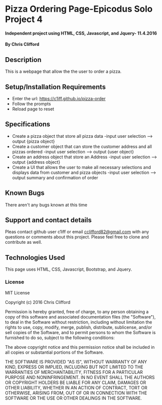 # Pizza Ordering Page-Epicodus Solo Project 4

#### Independent project using HTML, CSS, Javascript, and Jquery- 11.4.2016

#### By Chris Clifford

## Description

This is a webpage that allow the the user to order a pizza.

## Setup/Installation Requirements

* Enter the url: https://c1iff.github.io/pizza-order
* Follow the prompts
* Reload page to reset

## Specifications

* Create a pizza object that store all pizza data
  -input user selection --> output {pizza object}
* Create a customer object that can store the customer address and all pizzas ordered
  -input user selection --> output {user object}
* Create an address object that store an Address
    -input user selection --> output {address object}
* Create a UI that allows the user to make all necessary selections and displays data from customer and pizza objects
    -input user selection --> output summary and confirmation of order

## Known Bugs

There aren't any bugs known at this time

## Support and contact details

Pleas contact github user c1iff or email cclifford82@gmail.com with any questions or comments about this project.  Please feel free to clone and contribute as well.

## Technologies Used

This page uses HTML, CSS, Javascript, Bootstrap, and Jquery.

### License

MIT License

Copyright (c) 2016 Chris Clifford

Permission is hereby granted, free of charge, to any person obtaining a copy
of this software and associated documentation files (the "Software"), to deal
in the Software without restriction, including without limitation the rights
to use, copy, modify, merge, publish, distribute, sublicense, and/or sell
copies of the Software, and to permit persons to whom the Software is
furnished to do so, subject to the following conditions:

The above copyright notice and this permission notice shall be included in all
copies or substantial portions of the Software.

THE SOFTWARE IS PROVIDED "AS IS", WITHOUT WARRANTY OF ANY KIND, EXPRESS OR
IMPLIED, INCLUDING BUT NOT LIMITED TO THE WARRANTIES OF MERCHANTABILITY,
FITNESS FOR A PARTICULAR PURPOSE AND NONINFRINGEMENT. IN NO EVENT SHALL THE
AUTHORS OR COPYRIGHT HOLDERS BE LIABLE FOR ANY CLAIM, DAMAGES OR OTHER
LIABILITY, WHETHER IN AN ACTION OF CONTRACT, TORT OR OTHERWISE, ARISING FROM,
OUT OF OR IN CONNECTION WITH THE SOFTWARE OR THE USE OR OTHER DEALINGS IN THE
SOFTWARE.
